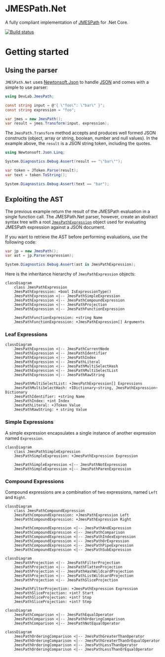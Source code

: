 # JMESPath.Net

A fully compliant implementation of [JMESPath](http://jmespath.org/specification.html) for .Net Core.

[![Build status](https://ci.appveyor.com/api/projects/status/va3p48ufrj0pxl1t/branch/master?svg=true)](https://ci.appveyor.com/project/jdevillard/jmespath-net/branch/master)
 
# Getting started

## Using the parser

`JMESPath.Net` uses [Newtonsoft.Json](http://www.newtonsoft.com/json) to handle [JSON](http://json.org/)
and comes with a simple to use parser:

```c#
using DevLab.JmesPath;

const string input = @"{ \"foo\": \"bar\" }";
const string expression = "foo";

var jmes = new JmesPath();
var result = jmes.Transform(input, expression);

```

The `JmesPath.Transform` method accepts and produces well formed JSON constructs (object, array or string, boolean, number and null values).
In the example above, the `result` is a JSON string token, including the quotes.

```c#
using Newtonsoft.Json.Linq;

System.Diagnostics.Debug.Assert(result == "\"bar\"");

var token = JToken.Parse(result);
var text = token.ToString();

System.Diagnostics.Debug.Assert(text == "bar");

```

## Exploiting the AST

The previous example return the result of the JMESPath evaluation in a single function call.
The JMESPath.Net parser, however, create an abstract syntax tree with a root [`JmesPathExpression`](./blob/master/src/jmespath.net/Expressions/JmesPathExpression.cs) object used for evaluating JMESPath expression against a JSON document.

If you want to retrieve the AST before performing evaluations, use the following code:

```c#
var jp = new JmesPath();
var ast = jp.Parse(expression);

System.Diagnostics.Debug.Assert(ast is JmesPathExpression);

```

Here is the inheritance hierarchy of `JmesPathExpression` objects:


```mermaid
classDiagram
	class JmesPathExpression
	JmesPathExpression: +bool IsExpressionType()
    JmesPathExpression <|-- JmesPathSimpleExpression
    JmesPathExpression <|-- JmesPathCompoundExpression
    JmesPathExpression <|-- JmesPathProjection
    JmesPathExpression <|-- JmesPathFunctionExpression

	JmesPathFunctionExpression: +string Name
	JmesPathFunctionExpression: +JmesPathExpression[] Arguments
```

### Leaf Expressions

```mermaid
classDiagram
    JmesPathExpression <|-- JmesPathCurrentNode
    JmesPathExpression <|-- JmesPathIdentifier
    JmesPathExpression <|-- JmesPathIndex
    JmesPathExpression <|-- JmesPathLiteral
    JmesPathExpression <|-- JmesPathMultiSelectHash
    JmesPathExpression <|-- JmesPathMultiSelectList
    JmesPathExpression <|-- JmesPathRawString

	JmesPathMultiSelectList: +JmesPathExpression[] Expressions
	JmesPathMultiSelectHash: +IDictionary~string, JmesPathExpression~ Dictionary
	JmesPathIdentifier: +string Name
	JmesPathIndex: +int Index
	JmesPathLiteral: +JToken Value
	JmesPathRawString: + string Value
```

### Simple Expressions

A simple expression encapsulates a single instance of another expression named `Expression`.

```mermaid
classDiagram
	class JmesPathSimpleExpression
	JmesPathSimpleExpression: +JmesPathExpression Expression

	JmesPathSimpleExpression <|-- JmesPathNotExpression
	JmesPathSimpleExpression <|-- JmesPathParenExpression
```
### Compound Expressions

Compound expressions are a combination of two expressions, named `Left` and `Right`.


```mermaid
classDiagram
	class JmesPathCompoundExpression
	JmesPathCompoundExpression: +JmesPathExpression Left
	JmesPathCompoundExpression: +JmesPathExpression Right

	JmesPathCompoundExpression <|-- JmesPathAndExpression
	JmesPathCompoundExpression <|-- JmesPathComparison
	JmesPathCompoundExpression <|-- JmesPathIndexExpression
	JmesPathCompoundExpression <|-- JmesPathOrExpression
	JmesPathCompoundExpression <|-- JmesPathPipeExpression
	JmesPathCompoundExpression <|-- JmesPathSubExpression
```

```mermaid
classDiagram
	JmesPathProjection <|-- JmesPathFilterProjection
	JmesPathProjection <|-- JmesPathFlattenProjection
	JmesPathProjection <|-- JmesPathHashWildcardProjection
	JmesPathProjection <|-- JmesPathListWildcardProjection
	JmesPathProjection <|-- JmesPathSliceProjection

	JmesPathFilterProjection: +JmesPathExpression Expression
	JmesPathSliceProjection: +int? Start
	JmesPathSliceProjection: +int? Stop
	JmesPathSliceProjection: +int? Step
```

```mermaid
classDiagram
	JmesPathComparison <|-- JmesPathEqualOperator
	JmesPathComparison <|-- JmesPathOrderingComparison
	JmesPathComparison <|-- JmesPathNotEqualOperator
```

```mermaid
classDiagram
	JmesPathOrderingComparison <|-- JmesPathGreaterThanOperator
	JmesPathOrderingComparison <|-- JmesPathGreaterThanOrEqualOperator
	JmesPathOrderingComparison <|-- JmesPathLessThanOperator
	JmesPathOrderingComparison <|-- JmesPathLessThanOrEqualOperator
```